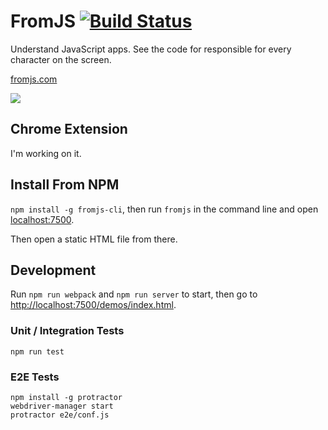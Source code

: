 # FromJS [![Build Status](https://travis-ci.org/mattzeunert/fromjs.svg?branch=master)](https://travis-ci.org/mattzeunert/fromjs)

Understand JavaScript apps. See the code for responsible for every character on the screen.

[fromjs.com](http://www.fromjs.com/)

![](https://cloud.githubusercontent.com/assets/1303660/17478187/e9b9b2bc-5d61-11e6-8645-b89574767bf4.png)

## Chrome Extension

I'm working on it.

## Install From NPM

`npm install -g fromjs-cli`, then run `fromjs` in the command line and open [localhost:7500](http://localhost:7500/).

Then open a static HTML file from there.

## Development

Run `npm run webpack` and `npm run server` to start, then go to [http://localhost:7500/demos/index.html](http://localhost:7500/demos/index.html).

### Unit / Integration Tests

`npm run test`

### E2E Tests

```
npm install -g protractor
webdriver-manager start
protractor e2e/conf.js
```
